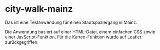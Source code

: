 # city-walk-mainz

Das ist eine Testanwendung für einen Stadtspaziergang in Mainz. 

Die Anwendung basiert auf einer HTML-Datei, einem einfachen CSS sowie einer JavScript-Funktion. 
Für die Karten-Funktion wurde auf Leaflet zurückgegriffen.